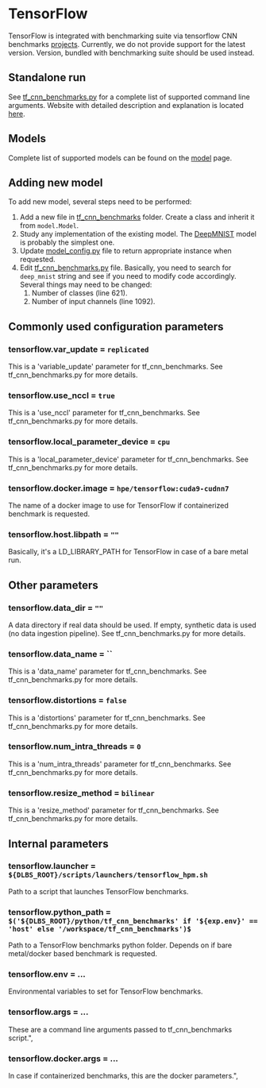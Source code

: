 
# __TensorFlow__

TensorFlow is integrated with benchmarking suite via tensorflow CNN benchmarks [projects](https://github.com/tensorflow/benchmarks). Currently, we do not provide support for the latest version. Version, bundled with benchmarking suite should be used instead.

## Standalone run
See [tf_cnn_benchmarks.py](https://github.com/HewlettPackard/dlcookbook-dlbs/blob/master/python/tf_cnn_benchmarks/tf_cnn_benchmarks.py) for a complete list of supported command line arguments. Website with detailed description and explanation is located [here](https://www.tensorflow.org/performance/).


## Models
Complete list of supported models can be found on the [model](/models/models.md?id=supported-models) page.

## Adding new model
To add new model, several steps need to be performed:
1. Add a new file in [tf_cnn_benchmarks](https://github.com/HewlettPackard/dlcookbook-dlbs/tree/master/python/tf_cnn_benchmarks) folder. Create a class and inherit it from `model.Model`.
2. Study any implementation of the existing model. The [DeepMNIST](https://github.com/HewlettPackard/dlcookbook-dlbs/blob/master/python/tf_cnn_benchmarks/deepmnist_model.py) model is probably the simplest one.
3. Update [model_config.py](https://github.com/HewlettPackard/dlcookbook-dlbs/blob/master/python/tf_cnn_benchmarks/model_config.py) file to return appropriate instance when requested.
4. Edit [tf_cnn_benchmarks.py](https://github.com/HewlettPackard/dlcookbook-dlbs/blob/master/python/tf_cnn_benchmarks/tf_cnn_benchmarks.py) file. Basically, you need to search for `deep_mnist` string and see if you need to modify code accordingly. Several things may need to be changed:
    1. Number of classes (line 621).
    2. Number of input channels (line 1092).

## Commonly used configuration parameters

### __tensorflow.var_update__ = `replicated`
This is a 'variable_update' parameter for tf_cnn_benchmarks. See tf_cnn_benchmarks.py for more details.
### __tensorflow.use_nccl__ = `true`
This is a 'use_nccl' parameter for tf_cnn_benchmarks. See tf_cnn_benchmarks.py for more details.
### __tensorflow.local_parameter_device__ = `cpu`
This is a 'local_parameter_device' parameter for tf_cnn_benchmarks. See tf_cnn_benchmarks.py for more details.
### __tensorflow.docker.image__ = `hpe/tensorflow:cuda9-cudnn7`
The name of a docker image to use for TensorFlow if containerized benchmark is requested.
### __tensorflow.host.libpath__ = `""`
Basically, it's a LD_LIBRARY_PATH for TensorFlow in case of a bare metal run.

## Other parameters

### __tensorflow.data_dir__ = `""`
A data directory if real data should be used. If empty, synthetic data is used
(no data ingestion pipeline). See tf_cnn_benchmarks.py for more details.
### __tensorflow.data_name__ = ``
This is a 'data_name' parameter for tf_cnn_benchmarks. See tf_cnn_benchmarks.py for more details.
### __tensorflow.distortions__ = `false`
This is a 'distortions' parameter for tf_cnn_benchmarks. See tf_cnn_benchmarks.py for more details.
### __tensorflow.num_intra_threads__ = `0`
This is a 'num_intra_threads' parameter for tf_cnn_benchmarks. See tf_cnn_benchmarks.py for more details.
### __tensorflow.resize_method__ = `bilinear`
This is a 'resize_method' parameter for tf_cnn_benchmarks. See tf_cnn_benchmarks.py for more details.

## Internal parameters

### __tensorflow.launcher__ = `${DLBS_ROOT}/scripts/launchers/tensorflow_hpm.sh`
Path to a script that launches TensorFlow benchmarks.
### __tensorflow.python_path__ = `$('${DLBS_ROOT}/python/tf_cnn_benchmarks' if '${exp.env}' == 'host' else '/workspace/tf_cnn_benchmarks')$`
Path to a TensorFlow benchmarks python folder. Depends on if bare metal/docker based benchmark is requested.
### __tensorflow.env__ = ...
Environmental variables to set for TensorFlow benchmarks.
### __tensorflow.args__ = ...
These are a command line arguments passed to tf_cnn_benchmarks script.",
### __tensorflow.docker.args__ = ...
In case if containerized benchmarks, this are the docker parameters.",
